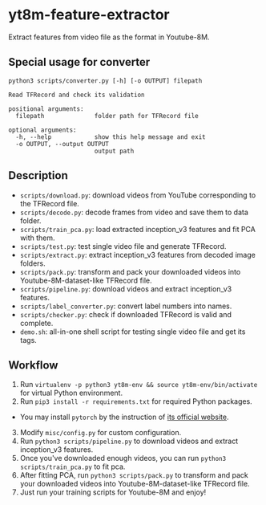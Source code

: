 # yt8m-feature-extractor
Extract features from video file as the format in Youtube-8M.

## Special usage for converter
```shell
python3 scripts/converter.py [-h] [-o OUTPUT] filepath

Read TFRecord and check its validation

positional arguments:
  filepath              folder path for TFRecord file

optional arguments:
  -h, --help            show this help message and exit
  -o OUTPUT, --output OUTPUT
                        output path
```

## Description

- `scripts/download.py`: download videos from YouTube corresponding to the TFRecord file.
- `scripts/decode.py`: decode frames from video and save them to data folder.
- `scripts/train_pca.py`: load extracted inception_v3 features and fit PCA with them.
- `scripts/test.py`: test single video file and generate TFRecord.
- `scripts/extract.py`: extract inception_v3 features from decoded image folders.
- `scripts/pack.py`: transform and pack your downloaded videos into Youtube-8M-dataset-like TFRecord file.
- `scripts/pipeline.py`: download videos and extract inception_v3 features.
- `scripts/label_converter.py`: convert label numbers into names.
- `scripts/checker.py`: check if downloaded TFRecord is valid and complete.
- `demo.sh`: all-in-one shell script for testing single video file and get its tags.

## Workflow

1. Run `virtualenv -p python3 yt8m-env && source yt8m-env/bin/activate` for virtual Python environment.
2. Run `pip3 install -r requirements.txt` for required Python packages.
  - You may install `pytorch` by the instruction of [its official website](pytorch.org).
3. Modify `misc/config.py` for custom configuration.
4. Run `python3 scripts/pipeline.py` to download videos and extract inception_v3 features.
5. Once you've downloaded enough videos, you can run `python3 scripts/train_pca.py` to fit pca.
6. After fitting PCA, run `python3 scripts/pack.py` to transform and pack your downloaded videos into Youtube-8M-dataset-like TFRecord file.
7. Just run your training scripts for Youtube-8M and enjoy!

